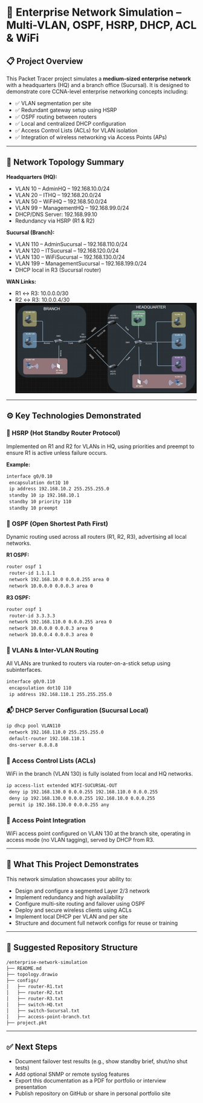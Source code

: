# 🏢 Enterprise Network Simulation – Multi-VLAN, OSPF, HSRP, DHCP, ACL & WiFi

## 📋 Project Overview
This Packet Tracer project simulates a **medium-sized enterprise network** with a headquarters (HQ) and a branch office (Sucursal). It is designed to demonstrate core CCNA-level enterprise networking concepts including:

- ✅ VLAN segmentation per site
- ✅ Redundant gateway setup using HSRP
- ✅ OSPF routing between routers
- ✅ Local and centralized DHCP configuration
- ✅ Access Control Lists (ACLs) for VLAN isolation
- ✅ Integration of wireless networking via Access Points (APs)

---

## 🧱 Network Topology Summary

**Headquarters (HQ):**
- VLAN 10 – AdminHQ – 192.168.10.0/24
- VLAN 20 – ITHQ – 192.168.20.0/24
- VLAN 50 – WiFiHQ – 192.168.50.0/24
- VLAN 99 – ManagementHQ – 192.168.99.0/24
- DHCP/DNS Server: 192.168.99.10
- Redundancy via HSRP (R1 & R2)

**Sucursal (Branch):**
- VLAN 110 – AdminSucursal – 192.168.110.0/24
- VLAN 120 – ITSucursal – 192.168.120.0/24
- VLAN 130 – WiFiSucursal – 192.168.130.0/24
- VLAN 199 – ManagementSucursal – 192.168.199.0/24
- DHCP local in R3 (Sucursal router)

**WAN Links:**
- R1 ↔ R3: 10.0.0.0/30
- R2 ↔ R3: 10.0.0.4/30
![image alt](https://github.com/hayligg/HSRP---DHCP---AP/blob/74cb5e87f724667a03794be5ea93734946b32da0/Porject%20dhcp%20hsrp.png)
---

## ⚙️ Key Technologies Demonstrated

### 🔀 HSRP (Hot Standby Router Protocol)
Implemented on R1 and R2 for VLANs in HQ, using priorities and preempt to ensure R1 is active unless failure occurs.

**Example:**
```bash
interface g0/0.10
 encapsulation dot1Q 10
 ip address 192.168.10.2 255.255.255.0
 standby 10 ip 192.168.10.1
 standby 10 priority 110
 standby 10 preempt
```

### 📡 OSPF (Open Shortest Path First)
Dynamic routing used across all routers (R1, R2, R3), advertising all local networks.

**R1 OSPF:**
```bash
router ospf 1
 router-id 1.1.1.1
 network 192.168.10.0 0.0.0.255 area 0
 network 10.0.0.0 0.0.0.3 area 0
```

**R3 OSPF:**
```bash
router ospf 1
 router-id 3.3.3.3
 network 192.168.110.0 0.0.0.255 area 0
 network 10.0.0.0 0.0.0.3 area 0
 network 10.0.0.4 0.0.0.3 area 0
```

### 🧭 VLANs & Inter-VLAN Routing
All VLANs are trunked to routers via router-on-a-stick setup using subinterfaces.

```bash
interface g0/0.110
 encapsulation dot1Q 110
 ip address 192.168.110.1 255.255.255.0
```

### 📬 DHCP Server Configuration (Sucursal Local)
```bash
ip dhcp pool VLAN110
 network 192.168.110.0 255.255.255.0
 default-router 192.168.110.1
 dns-server 8.8.8.8
```

### 🚪 Access Control Lists (ACLs)
WiFi in the branch (VLAN 130) is fully isolated from local and HQ networks.

```bash
ip access-list extended WIFI-SUCURSAL-OUT
 deny ip 192.168.130.0 0.0.0.255 192.168.110.0 0.0.0.255
 deny ip 192.168.130.0 0.0.0.255 192.168.10.0 0.0.0.255
 permit ip 192.168.130.0 0.0.0.255 any
```

### 📶 Access Point Integration
WiFi access point configured on VLAN 130 at the branch site, operating in access mode (no VLAN tagging), served by DHCP from R3.

---

## 🧪 What This Project Demonstrates
This network simulation showcases your ability to:

- Design and configure a segmented Layer 2/3 network
- Implement redundancy and high availability
- Configure multi-site routing and failover using OSPF
- Deploy and secure wireless clients using ACLs
- Implement local DHCP per VLAN and per site
- Structure and document full network configs for reuse or training

---

## 📁 Suggested Repository Structure
```
/enterprise-network-simulation
├── README.md
├── topology.drawio
├── configs/
│   ├── router-R1.txt
│   ├── router-R2.txt
│   ├── router-R3.txt
│   ├── switch-HQ.txt
│   ├── switch-Sucursal.txt
│   ├── access-point-branch.txt
├── project.pkt
```

---

## ✅ Next Steps
- Document failover test results (e.g., show standby brief, shut/no shut tests)
- Add optional SNMP or remote syslog features
- Export this documentation as a PDF for portfolio or interview presentation
- Publish repository on GitHub or share in personal portfolio site
